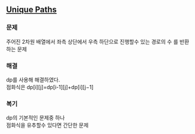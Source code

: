 ## [Unique Paths](https://leetcode.com/problems/unique-paths/?envType=problem-list-v2&envId=rab78cw1)

### 문제
주어진 2차원 배열에서 좌측 상단에서 우측 하단으로 진행할수 있는 경로의 수 를 반환하는 문제

### 해결
dp를 사용해 해결하였다.<br/>
점화식은 dp[i][j]=dp[i-1][j]+dp[i][j−1]

### 복기
dp의 기본적인 문제중 하나<br/>
점화식을 유추할수 있다면 간단한 문제
